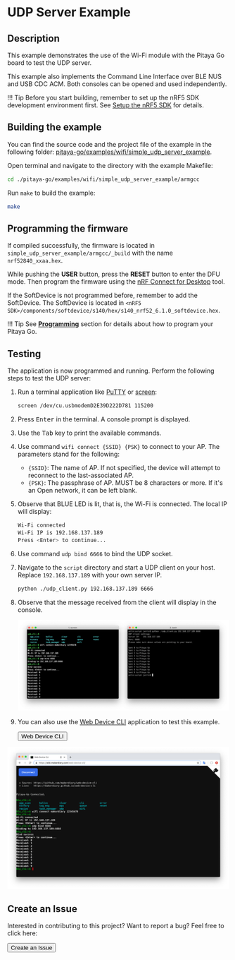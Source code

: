 # UDP Server Example

## Description

This example demonstrates the use of the Wi-Fi module with the Pitaya Go board to test the UDP server.

This example also implements the Command Line Interface over BLE NUS and USB CDC ACM. Both consoles can be opened and used independently.

!!! Tip
	Before you start building, remember to set up the nRF5 SDK development environment first. See [Setup the nRF5 SDK](../../nrf5-sdk/setup-the-nrf5-sdk.md) for details.

## Building the example

You can find the source code and the project file of the example in the following folder: [pitaya-go/examples/wifi/simple_udp_server_example](https://github.com/makerdiary/pitaya-go/tree/master/examples/wifi/simple_udp_server_example).

Open terminal and navigate to the directory with the example Makefile:

``` sh
cd ./pitaya-go/examples/wifi/simple_udp_server_example/armgcc
```

Run `make` to build the example:

``` sh
make
```

## Programming the firmware

If compiled successfully, the firmware is located in `simple_udp_server_example/armgcc/_build` with the name `nrf52840_xxaa.hex`.

While pushing the **USER** button, press the **RESET** button to enter the DFU mode. Then program the firmware using the [nRF Connect for Desktop](https://www.nordicsemi.com/Software-and-Tools/Development-Tools/nRF-Connect-for-desktop) tool.

If the SoftDevice is not programmed before, remember to add the SoftDevice. The SoftDevice is located in `<nRF5 SDK>/components/softdevice/s140/hex/s140_nrf52_6.1.0_softdevice.hex`.

!!! Tip
	See **[Programming](../../programming.md)** section for details about how to program your Pitaya Go.

## Testing

The application is now programmed and running. Perform the following steps to test the UDP server:

1. Run a terminal application like [PuTTY](https://www.chiark.greenend.org.uk/~sgtatham/putty/) or [screen](https://www.gnu.org/software/screen/manual/screen.html):

	``` sh
	screen /dev/cu.usbmodemD2E39D222D781 115200
	```

2. Press <kbd>Enter</kbd> in the terminal. A console prompt is displayed.

3. Use the <kbd>Tab</kbd> key to print the available commands.

4. Use command `wifi connect {SSID} {PSK}` to connect to your AP. The parameters stand for the following:

	* `{SSID}`: The name of AP. If not specified, the device will attempt to reconnect to the last-associated AP.
	* `{PSK}`: The passphrase of AP. MUST be 8 characters or more. If it's an Open network, it can be left blank.

5. Observe that BLUE LED is lit, that is, the Wi-Fi is connected. The local IP will display:

	``` sh
	Wi-Fi connected
	Wi-Fi IP is 192.168.137.189
	Press <Enter> to continue...
	```

6. Use command `udp bind 6666` to bind the UDP socket.

7. Navigate to the `script` directory and start a UDP client on your host. Replace `192.168.137.189` with your own server IP.

	```sh
	python ./udp_client.py 192.168.137.189 6666
	```

8. Observe that the message received from the client will display in the console.

	[![](assets/images/udp-server-example-terminal.png)](assets/images/udp-server-example-terminal.png)

9. You can also use the [Web Device CLI](https://wiki.makerdiary.com/web-device-cli/) application to test this example.

	<a href="https://wiki.makerdiary.com/web-device-cli/" target="_blank"><button data-md-color-primary="marsala">Web Device CLI</button></a>

[![](assets/images/udp-server-example-web.png)](assets/images/udp-server-example-web.png)

## Create an Issue

Interested in contributing to this project? Want to report a bug? Feel free to click here:

<a href="https://github.com/makerdiary/pitaya-go/issues/new"><button data-md-color-primary="marsala"><i class="fa fa-github"></i> Create an Issue</button></a>

